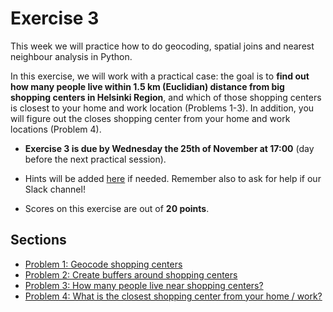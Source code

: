 # Exercise 3

This week we will practice how to do geocoding, spatial joins and nearest neighbour analysis in Python. 

In this exercise, we will work with a practical case: the goal is to **find out how many people live within 1.5 km (Euclidian) distance from big shopping centers in Helsinki Region**, and which of those shopping centers is closest to your home and work location (Problems 1-3). In addition, you will figure out the closes shopping center from your home and work locations (Problem 4). 


- **Exercise 3 is due by Wednesday the 25th of November at 17:00** (day before the next practical session).


- Hints will be added [here](https://automating-gis-processes.github.io/site/lessons/L3/exercise-3.html) if needed. Remember also to ask for help if our Slack channel!

- Scores on this exercise are out of **20 points**.

## Sections

 - [Problem 1: Geocode shopping centers](Exercise-3-Problem-1-3.ipynb#problem-1-geocode-shopping-centers-5-points)
 - [Problem 2: Create buffers around shopping centers](Exercise-3-Problem-1-3.ipynb#problem-2-create-buffers-around-shopping-centers-5-points)
 - [Problem 3: How many people live near shopping centers?](Exercise-3-Problem-1-3.ipynb#problem-3-how-many-people-live-near-shopping-centers-5-points)
 - [Problem 4: What is the closest shopping center from your home / work?](Exercise-3-Problem-4)
 